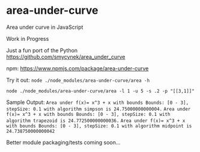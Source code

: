 # area-under-curve
Area under curve in JavaScript

Work in Progress

Just a fun port of the Python
https://github.com/smycynek/area_under_curve

npm: https://www.npmjs.com/package/area-under-curve

Try it out:
`node ./node_modules/area-under-curve/area -h`

`node ./node_modules/area-under-curve/area -l 1 -u 5 -s .2 -p "[[3,1]]"`

Sample Output:
`Area under f(x)= x^3 + x with bounds Bounds: [0 - 3], stepSize: 0.1 with algorithm simpson is 24.75000000000004.`
`Area under f(x)= x^3 + x with bounds Bounds: [0 - 3], stepSize: 0.1 with algorithm trapezoid is 24.772500000000036.`
`Area under f(x)= x^3 + x with bounds Bounds: [0 - 3], stepSize: 0.1 with algorithm midpoint is 24.738750000000042`

Better module packaging/tests coming soon...
